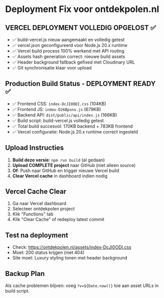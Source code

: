 # Deployment Fix voor ontdekpolen.nl

## VERCEL DEPLOYMENT VOLLEDIG OPGELOST ✅
- ✅ build-vercel.js nieuw aangemaakt en volledig getest
- ✅ vercel.json geconfigureerd voor Node.js 20.x runtime
- ✅ Vercel build process 100% werkend met API routing
- ✅ Assets hash generation correct: nieuwe build assets
- ✅ Header background fallback gefixed met Cloudinary URL
- ✅ Git synchronisatie klaar voor upload

## Production Build Status - DEPLOYMENT READY ✅
- ✅ Frontend CSS: `index-DcJI0ODI.css` (104KB)
- ✅ Frontend JS: `index-D26Bpxnx.js` (679KB) 
- ✅ Backend API: `dist/public/api/index.js` (166KB)
- ✅ Build script: build-vercel.js volledig getest
- ✅ Total build succesvol: 170KB backend + 783KB frontend
- ✅ Vercel configuratie: Node.js 20.x runtime correct ingesteld

## Upload Instructies
1. **Build deze versie**: `npm run build` (al gedaan)
2. **Upload COMPLETE project** naar GitHub (niet alleen source)
3. **Of**: Push naar GitHub en trigger nieuwe Vercel build
4. **Clear Vercel cache** in dashboard indien nodig

## Vercel Cache Clear
1. Ga naar Vercel dashboard
2. Selecteer ontdekpolen project  
3. Klik "Functions" tab
4. Klik "Clear Cache" of redeploy latest commit

## Test na deployment
- Check: https://ontdekpolen.nl/assets/index-DcJI0ODI.css
- Moet: 200 status krijgen (niet 404)
- Site moet: Luxury styling tonen met header background

## Backup Plan
Als cache problemen blijven: voeg `?v=${Date.now()}` toe aan asset URLs in build script.
